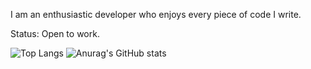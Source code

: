 I am an enthusiastic developer who enjoys every piece of code I write.

Status: Open to work.

![Top Langs](https://github-readme-stats.vercel.app/api/top-langs/?username=id-ja&hide_progress=true)
![Anurag's GitHub stats](https://github-readme-stats.vercel.app/api?username=id-ja&show_icons=true)
